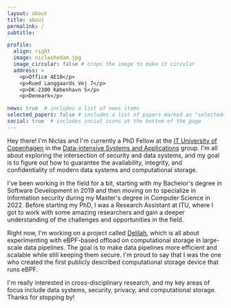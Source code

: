 ```yaml
---
layout: about
title: about
permalink: /
subtitle: 

profile:
  align: right
  image: niclashedam.jpg
  image_circular: false # crops the image to make it circular
  address: >
    <p>Office 4E10</p>
    <p>Rued Langgaards Vej 7</p>
    <p>DK-2300 København S</p>
    <p>Denmark</p>

news: true  # includes a list of news items
selected_papers: false # includes a list of papers marked as "selected={true}"
social: true  # includes social icons at the bottom of the page
---
```


Hey there! I'm Niclas and I'm currently a PhD Fellow at the [IT University of Copenhagen](https://en.itu.dk) in the [Data-intensive Systems and Applications](https://dasya.itu.dk) group. I'm all about exploring the intersection of security and data systems, and my goal is to figure out how to guarantee the availability, integrity, and confidentiality of modern data systems and computational storage.

I've been working in the field for a bit, starting with my Bachelor's degree in Software Development in 2019 and then moving on to specialize in information security during my Master's degree in Computer Science in 2022. Before starting my PhD, I was a Research Assistant at ITU, where I got to work with some amazing researchers and gain a deeper understanding of the challenges and opportunities in the field.

Right now, I'm working on a project called [Delilah](/projects/delilah/), which is all about experimenting with eBPF-based offload on computational storage in large-scale data pipelines. The goal is to make data pipelines more efficient and scalable while still keeping them secure. I'm proud to say that I was the one who created the first publicly described computational storage device that runs eBPF.

I'm really interested in cross-disciplinary research, and my key areas of focus include data systems, security, privacy, and computational storage. Thanks for stopping by!